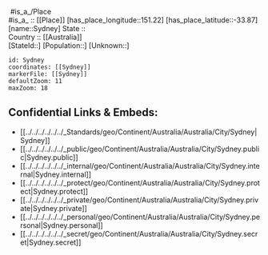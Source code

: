 ﻿---
location:
- -33.87
- 151.22
mapzoom:
- 7
- 12
mapmarker: city
type: City
tags:
- geo/City
SpocWebEntityId: 34699
isDeleted: false
confidential: public
has_id_wikidata: Q3130
twinned_administrative_body:
- '[[_Standards/WikiData/WD~Portsmouth,72259]]'
- '[[_Standards/WikiData/WD~Hakkâri,206895]]'
- "[[_Standards/WikiData/WD~Wellington_City,47037646]]"
- '[[_Standards/WikiData/WD~Milan,490]]'
- "[[_Standards/WikiData/WD~New_Delhi,987]]"
- '[[_Standards/WikiData/WD~Islamabad,1362]]'
- '[[_Standards/WikiData/WD~Manila,1461]]'
- "[[_Standards/WikiData/WD~Mexico_City,1489]]"
- '[[_Standards/WikiData/WD~Florence,2044]]'
- '[[_Standards/WikiData/WD~Seoul,8684]]'
- '[[_Standards/WikiData/WD~Dili,9310]]'
- '[[_Standards/WikiData/WD~Nagoya,11751]]'
- '[[_Standards/WikiData/WD~Guangzhou,16572]]'
- "[[_Standards/WikiData/WD~San_Francisco,62]]"
instance_of:
- '[[_Standards/WikiData/WD~metropolis,200250]]'
- "[[_Standards/WikiData/WD~global_city,208511]]"
- "[[_Standards/WikiData/WD~financial_center,1066984]]"
- "[[_Standards/WikiData/WD~big_city,1549591]]"
- "[[_Standards/WikiData/WD~state_capital,11271835]]"
- "[[_Standards/WikiData/WD~largest_city,51929311]]"
- '[[_Standards/WikiData/WD~city,515]]'
different_from:
- '[[_Standards/WikiData/WD~Sydney,229096]]'
- '[[_Standards/WikiData/WD~Sydney,932261]]'
named_after: "[[_Standards/WikiData/WD~Thomas_Townshend,_1st_Viscount_Sydney,332533]]"
described_by_source:
- "[[_Standards/WikiData/WD~Brockhaus_and_Efron_Encyclopedic_Dictionary,602358]]"
- "[[_Standards/WikiData/WD~Encyclopædia_Britannica_11th_edition,867541]]"
- "[[_Standards/WikiData/WD~The_Nuttall_Encyclopædia,3181656]]"
- "[[_Standards/WikiData/WD~Jewish_Encyclopedia_of_Brockhaus_and_Efron,4173137]]"
- "[[_Standards/WikiData/WD~Granat_Encyclopedic_Dictionary,4532138]]"
- "[[_Standards/WikiData/WD~Small_Brockhaus_and_Efron_Encyclopedic_Dictionary,19180675]]"
- "[[_Standards/WikiData/WD~Meyer’s_Universum,_Siebenter_Band,131314460]]"
located_in_or_next_to_body_of_water: "[[_Standards/WikiData/WD~Parramatta_River,648392]]"
Köppen_climate_classification: "[[_Standards/WikiData/WD~humid_subtropical_climate,864320]]"
capital_of:
- "[[_Standards/WikiData/WD~City_of_Sydney,1094194]]"
- "[[_Standards/WikiData/WD~New_South_Wales,3224]]"
member_of: "[[_Standards/WikiData/WD~Creative_Cities_Network,1139352]]"
demographics_of_topic: "[[_Standards/WikiData/WD~demographics_of_Sydney,5256089]]"
economy_of_topic: "[[_Standards/WikiData/WD~economy_of_Sydney,5333786]]"
geography_of_topic: "[[_Standards/WikiData/WD~geography_of_Sydney,5535240]]"
topic_s_main_Wikimedia_portal: '[[_Standards/WikiData/WD~Portal_Sydney,28754020]]'
on_focus_list_of_Wikimedia_project: "[[_Standards/WikiData/WD~Genadendal_Music_Archive,128903909]]"
coordinate_location: "Point(151.21 -33.867777777)"
Baidu_Tieba_name: 悉尼
BHCL_UUID:
- 18e5a115-d1b5-4b2a-9bb2-0f105a4c342f
- 9b7a07a8-2482-4077-8c48-33ce9c3b97ed
country: '[[_Standards/WikiData/WD~Australia,408]]'
present_in_work: "[[_Standards/WikiData/WD~Civilization_V,2385]]"
located_in_the_administrative_territorial_entity: "[[_Standards/WikiData/WD~New_South_Wales,3224]]"
continent: "[[_Standards/WikiData/WD~Australian_continent,3960]]"
located_in_time_zone: '[[_Standards/WikiData/WD~UTC+10_00,7056]]'
elevation_above_sea_level: 6
minimum_temperature_record: 2.1
social_media_followers: 15300
maximum_temperature_record: 45.8
postal_code: 2000
local_dialing_code:
- 0291
- 0294
- 0285
- 0293
- 0280
- 0283
- 0282
- 0273
- 0288
- 0295
- 0297
- 0276
- 0290
- 0296
- 0274
- 0292
- 0299
- 0277
- 0272
- 0279
- 0298
population: 4840600
Libris_URI: ljx005s44zffn5g
demonym:
- Sydneysider
- Sydneysiders
- "悉尼 人"
inception: "1788-01-26T00:00:00Z"
area: 12144.6
GitHub_topic: sydney
subreddit: sydney
Commons_gallery: Sydney
Commons_category: Sydney
native_label:
- Sydney
- 悉尼
official_name: Sydney
OmegaWiki_Defined_Meaning: 1216474
page_banner: "http://commons.wikimedia.org/wiki/Special:FilePath/Sydney%20Harbour%20Banner.jpg"
flag_image: "http://commons.wikimedia.org/wiki/Special:FilePath/City%20of%20Sydney%20Flag.svg"
coat_of_arms_image: "http://commons.wikimedia.org/wiki/Special:FilePath/Sydney%20-%20COA.svg"
nighttime_view: "http://commons.wikimedia.org/wiki/Special:FilePath/Sydney%20at%20night%20%286520352765%29.jpg"
Facebook_username: cityofsydney
Instagram_username: cityofsydney
image: "http://commons.wikimedia.org/wiki/Special:FilePath/00%203178%20Sydney%2C%20Australia.jpg"
detail_map:
- "http://commons.wikimedia.org/wiki/Special:FilePath/Free%20vector%20map%20of%20Sydney%20city%20Australia%20Level%2012.svg"
- "http://commons.wikimedia.org/wiki/Special:FilePath/OSM%20central%20Sydney.png"
montage_image: "http://commons.wikimedia.org/wiki/Special:FilePath/Leo-Collage%20Sydney.png"
aerial_view:
- "http://commons.wikimedia.org/wiki/Special:FilePath/Sydney%20aerial%20view.jpg"
- "http://commons.wikimedia.org/wiki/Special:FilePath/Sydney%20AST2001oct12%20lrg.jpg"
location_map: "http://commons.wikimedia.org/wiki/Special:FilePath/Sydney%20councils.png"
locator_map_image: "http://commons.wikimedia.org/wiki/Special:FilePath/Sydney%20locator-MJC.png"
panoramic_view: "http://commons.wikimedia.org/wiki/Special:FilePath/Sydney%20Tower%20Panorama.jpg"
official_website: "https://www.cityofsydney.nsw.gov.au/"
U_S_National_Archives_Identifier: 10044388
Dewey_Decimal_Classification: 2--9441
---

﻿
 #is_a_/Place  
#is_a_ :: [[Place]] 
[has_place_longitude::151.22] 
[has_place_latitude::-33.87] 
[name::Sydney] 
State ::  
Country :: [[Australia]]  
[StateId::] 
[Population::] 
[Unknown::] 


```leaflet
id: Sydney
coordinates: [[Sydney]] 
markerFile: [[Sydney]] 
defaultZoom: 11 
maxZoom: 18
```


## Confidential Links & Embeds: 
- [[../../../../../../_Standards/geo/Continent/Australia/Australia/City/Sydney|Sydney]] 
- [[../../../../../../_public/geo/Continent/Australia/Australia/City/Sydney.public|Sydney.public]] 
- [[../../../../../../_internal/geo/Continent/Australia/Australia/City/Sydney.internal|Sydney.internal]] 
- [[../../../../../../_protect/geo/Continent/Australia/Australia/City/Sydney.protect|Sydney.protect]] 
- [[../../../../../../_private/geo/Continent/Australia/Australia/City/Sydney.private|Sydney.private]] 
- [[../../../../../../_personal/geo/Continent/Australia/Australia/City/Sydney.personal|Sydney.personal]] 
- [[../../../../../../_secret/geo/Continent/Australia/Australia/City/Sydney.secret|Sydney.secret]] 
